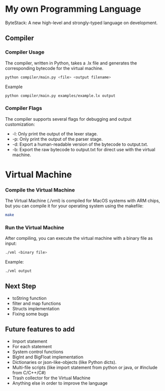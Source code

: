 # My own Programming Language
ByteStack: A new high-level and strongly-typed language on development.

## Compiler
### Compiler Usage
The compiler, written in Python, takes a .lx file and generates the corresponding bytecode for the virtual machine.
```bash
python compiler/main.py <file> <output filename>
```
Example
```bash
python compiler/main.py examples/example.lx output
```

### Compiler Flags
The compiler supports several flags for debugging and output customization:

* -l: Only print the output of the lexer stage.
* -p: Only print the output of the parser stage.
* -d: Export a human-readable version of the bytecode to output.txt.
* -b: Export the raw bytecode to output.txt for direct use with the virtual machine.

# Virtual Machine
### Compile the Virtual Machine
The Virtual Machine (./vml) is compiled for MacOS systems with ARM chips, but you can compile it for your operating system using the makefile:
```bash
make
```

### Run the Virtual Machine
After compiling, you can execute the virtual machine with a binary file as input:
<binary file>
```bash
./vml <binary file>
```
Example:
```bash
./vml output
```

## Next Step
- toString function
- filter and map functions
- Structs implementation
- Fixing some bugs


## Future features to add
- Import statement
- For each statement
- System control functions
- BigInt and BigFloat implementation
- Dictionaries or json-like-objects (like Python dicts).
- Multi-file scripts (like import statement from python or java, or #include from C/C++/C#)
- Trash collector for the Virtual Machine
- Anything else in order to improve the language
